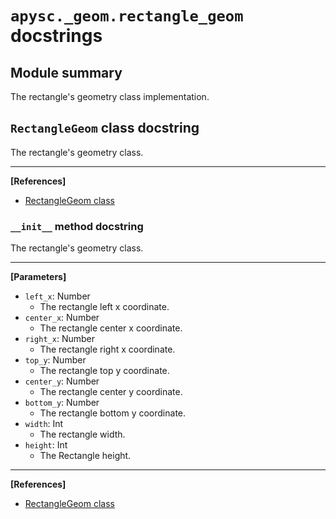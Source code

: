 # `apysc._geom.rectangle_geom` docstrings

## Module summary

The rectangle's geometry class implementation.

## `RectangleGeom` class docstring

The rectangle's geometry class.<hr>

**[References]**

- [RectangleGeom class](https://simon-ritchie.github.io/apysc/en/rectangle_geom.html)

### `__init__` method docstring

The rectangle's geometry class.<hr>

**[Parameters]**

- `left_x`: Number
  - The rectangle left x coordinate.
- `center_x`: Number
  - The rectangle center x coordinate.
- `right_x`: Number
  - The rectangle right x coordinate.
- `top_y`: Number
  - The rectangle top y coordinate.
- `center_y`: Number
  - The rectangle center y coordinate.
- `bottom_y`: Number
  - The rectangle bottom y coordinate.
- `width`: Int
  - The rectangle width.
- `height`: Int
  - The Rectangle height.

<hr>

**[References]**

- [RectangleGeom class](https://simon-ritchie.github.io/apysc/en/rectangle_geom.html)